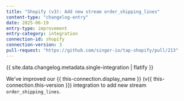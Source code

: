 ```yaml
---
title: "Shopify (v3): Add new stream order_shipping_lines"
content-type: "changelog-entry"
date: 2025-06-19
entry-type: improvement
entry-category: integration
connection-id: shopify
connection-version: 3
pull-request: "https://github.com/singer-io/tap-shopify/pull/213"
---
```

{{ site.data.changelog.metadata.single-integration | flatify }}

We've improved our {{ this-connection.display_name }} (v{{ this-connection.this-version }}) integration to add new stream `order_shipping_lines`.